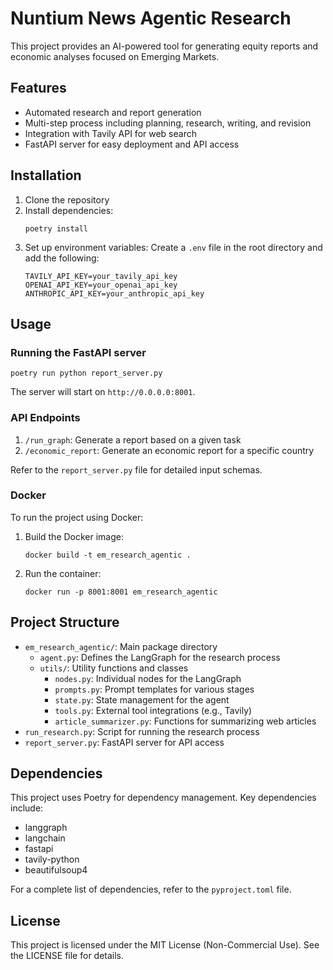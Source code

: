 # Nuntium News Agentic Research

This project provides an AI-powered tool for generating equity reports and economic analyses focused on Emerging Markets.

## Features

- Automated research and report generation
- Multi-step process including planning, research, writing, and revision
- Integration with Tavily API for web search
- FastAPI server for easy deployment and API access

## Installation

1. Clone the repository
2. Install dependencies:
   ```
   poetry install
   ```
3. Set up environment variables:
   Create a `.env` file in the root directory and add the following:
   ```
   TAVILY_API_KEY=your_tavily_api_key
   OPENAI_API_KEY=your_openai_api_key
   ANTHROPIC_API_KEY=your_anthropic_api_key
   ```

## Usage

### Running the FastAPI server

```
poetry run python report_server.py
```

The server will start on `http://0.0.0.0:8001`.

### API Endpoints

1. `/run_graph`: Generate a report based on a given task
2. `/economic_report`: Generate an economic report for a specific country

Refer to the `report_server.py` file for detailed input schemas.

### Docker

To run the project using Docker:

1. Build the Docker image:
   ```
   docker build -t em_research_agentic .
   ```
2. Run the container:
   ```
   docker run -p 8001:8001 em_research_agentic
   ```

## Project Structure

- `em_research_agentic/`: Main package directory
  - `agent.py`: Defines the LangGraph for the research process
  - `utils/`: Utility functions and classes
    - `nodes.py`: Individual nodes for the LangGraph
    - `prompts.py`: Prompt templates for various stages
    - `state.py`: State management for the agent
    - `tools.py`: External tool integrations (e.g., Tavily)
    - `article_summarizer.py`: Functions for summarizing web articles
- `run_research.py`: Script for running the research process
- `report_server.py`: FastAPI server for API access

## Dependencies

This project uses Poetry for dependency management. Key dependencies include:

- langgraph
- langchain
- fastapi
- tavily-python
- beautifulsoup4

For a complete list of dependencies, refer to the `pyproject.toml` file.

## License

This project is licensed under the MIT License (Non-Commercial Use). See the LICENSE file for details.